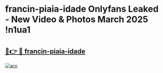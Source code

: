 # francin-piaia-idade Onlyfans Leaked - New Video & Photos March 2025 !n1ua1

# <h2><a href="https://joyn3h.iuczelnia.edu.pl?title=francin-piaia-idade&ref=n1ua1">🔗👉 🔴 francin-piaia-idade</a></h2>

[![acn](https://github.com/user-attachments/assets/0f9c940e-d8b0-45ae-aac7-cd30a18b3e1c)](https://joyn3h.iuczelnia.edu.pl?title=francin-piaia-idade&ref=n1ua1)

